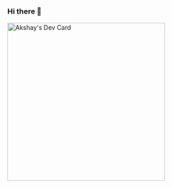 ### Hi there 👋

<!--<a href="https://devakshay.w3spaces.com/">
     <img src="https://drive.google.com/uc?export=view&id=1JKBF0Dzw0tVJGReOh9cq7u4d0pcbcncx" width="100%" alt="portfolio">
</a> -->
<a href="https://app.daily.dev/akshay02"><img src="https://api.daily.dev/devcards/v2/3L0UdWPnrQ5k2OjmM0lQJ.png?type=default&r=qs8" width="356" alt="Akshay's Dev Card"/></a>
<!-- <a href="https://app.daily.dev/akshay02"><img src="https://github.com/Akshayp2002/Akshayp2002/blob/main/devcard.png" width="356" alt="Akshay's Dev Card"/></a> -->


<!--
**Akshayp2002/Akshayp2002** is a ✨ _special_ ✨ repository because its `README.md` (this file) appears on your GitHub profile.

Here are some ideas to get you started:

- 🔭 I’m currently working on ...
- 🌱 I’m currently learning ...
- 👯 I’m looking to collaborate on ...
- 🤔 I’m looking for help with ...
- 💬 Ask me about ...
- 📫 How to reach me: ...
- 😄 Pronouns: ...
- ⚡ Fun fact: ...
-->
